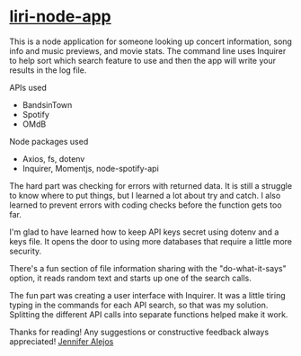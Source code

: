 # [liri-node-app](https://alejosjen.github.io/liri-node-app/)

This is a node application for someone looking up concert information, song info and music previews, and movie stats. The command line uses Inquirer to help sort which search feature to use and then the app will write your results in the log file.


APIs used
* BandsinTown
* Spotify
* OMdB

Node packages used
* Axios, fs, dotenv
* Inquirer, Momentjs, node-spotify-api


The hard part was checking for errors with returned data. It is still a struggle to know where to put things, but I learned a lot about try and catch. I also learned to prevent errors with coding checks before the function gets too far. 


I'm glad to have learned how to keep API keys secret using dotenv and a keys file. It opens the door to using more databases that require a little more security.


There's a fun section of file information sharing with the "do-what-it-says" option, it reads random text and starts up one of the search calls.


The fun part was creating a user interface with Inquirer. It was a little tiring typing in the commands for each API search, so that was my solution. Splitting the different API calls into separate functions helped make it work.


Thanks for reading! Any suggestions or constructive feedback always appreciated!
[Jennifer Alejos](http://www.jenalejos.com)